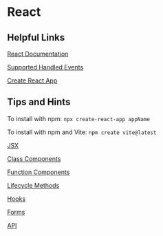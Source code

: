 # React

## Helpful Links

[React Documentation](https://reactjs.org/docs/hello-world.html)

[Supported Handled Events](https://reactjs.org/docs/events.html#supported-events)

[Create React App](https://create-react-app.dev/docs/getting-started/)

## Tips and Hints

To install with npm: `npx create-react-app appName`

To install with npm and Vite: `npm create vite@latest`

[JSX](React/jsx.md)

[Class Components](React/class-components.md)

[Function Components](React/function-components.md)

[Lifecycle Methods](React/lifecycle.md)

[Hooks](React/hooks.md)

[Forms](React/forms.md)

[API](React/api.md)
